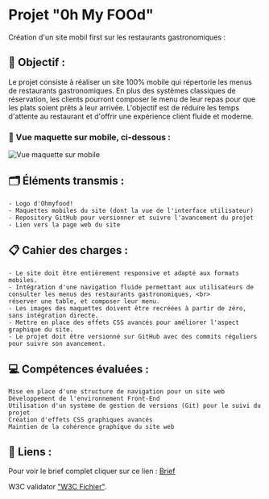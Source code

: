 # Projet "0h My FOOd" </br>
Création d'un site mobil first sur les restaurants gastronomiques : 

## 🎯 Objectif :

Le projet consiste à réaliser un site 100% mobile qui répertorie les menus de restaurants gastronomiques. En plus des systèmes classiques de réservation, les clients pourront composer le menu de leur repas pour que les plats soient prêts à leur arrivée. L'objectif est de réduire les temps d'attente au restaurant et d'offrir une expérience client fluide et moderne.

### 📱 Vue maquette sur mobile, ci-dessous :
<img src="https://camo.githubusercontent.com/ddd91e114474e932046515ff52197b87c834e5232f93f0fe2ba0a1ab94ec131e/68747470733a2f2f757365722e6f632d7374617469632e636f6d2f75706c6f61642f323032302f30382f32342f31353938323630353930383431385f4d61717565747465732532304f686d79666f6f642e6a7067" alt="Vue maquette sur mobile" />

## 🗂️ Éléments transmis :
    - Logo d'Ohmyfood!
    - Maquettes mobiles du site (dont la vue de l'interface utilisateur)
    - Repository GitHub pour versionner et suivre l'avancement du projet
    - Lien vers la page web du site

## 📋 Cahier des charges :

    - Le site doit être entièrement responsive et adapté aux formats mobiles.
    - Intégration d'une navigation fluide permettant aux utilisateurs de consulter les menus des restaurants gastronomiques, <br>
    réserver une table, et composer leur menu.
    - Les images des maquettes doivent être recréées à partir de zéro, sans intégration directe.
    - Mettre en place des effets CSS avancés pour améliorer l'aspect graphique du site.
    - Le projet doit être versionné sur GitHub avec des commits réguliers pour suivre son avancement.

## 💻 Compétences évaluées :

    Mise en place d'une structure de navigation pour un site web
    Développement de l'environnement Front-End
    Utilisation d'un système de gestion de versions (Git) pour le suivi du projet
    Création d'effets CSS graphiques avancés
    Maintien de la cohérence graphique du site web


## 🔗 Liens :

Pour voir le brief complet cliquer sur ce lien : 
 [Brief](https://s3-eu-west-1.amazonaws.com/course.oc-static.com/projects/DW_P3/Brief%20cre%CC%81atif%20-%20Ohmyfood!.pdf)
  
W3C validator 
 ["W3C Fichier"](https://validator.w3.org/nu/?doc=https%3A%2F%2Fnebulot.github.io%2FNebulotelodie_3_OhMyFood%2F#file).
 
